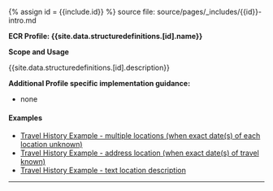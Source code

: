 {% assign id = {{include.id}} %}
source file: source/pages/\_includes/{{id}}-intro.md

**ECR Profile: {{site.data.structuredefinitions.[id].name}}**

**Scope and Usage**

{{site.data.structuredefinitions.[id].description}}


**Additional Profile specific implementation guidance:**

- none

#### Examples

- [Travel History Example - multiple locations (when exact date(s) of each location unknown)](Observation-eicr-travel-history-eve-everywoman-201801.html)
- [Travel History Example - address location (when exact date(s) of travel known)](Observation-eicr-travel-history-eve-everywoman-201610.html)
- [Travel History Example - text location description](Observation-eicr-travel-history-eve-everywoman-1999.html)

---
